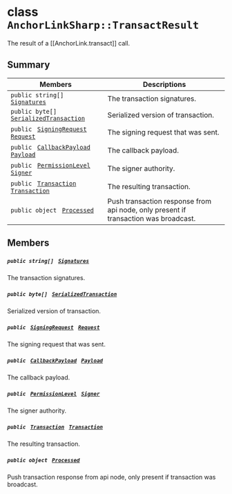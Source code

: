 # class `AnchorLinkSharp::TransactResult` 

The result of a [[AnchorLink.transact]] call.

## Summary

 Members                                | Descriptions                                
----------------------------------------|---------------------------------------------
`public string[] ` [`Signatures`](#class_anchor_link_sharp_1_1_transact_result_1a2611a812ef14c1f9c1f5040253017706) | The transaction signatures.
`public byte[] ` [`SerializedTransaction`](#class_anchor_link_sharp_1_1_transact_result_1aba3d8dc245a1e78ee0bb38a8d1a9bb68) | Serialized version of transaction.
`public ` [`SigningRequest`](EosioSigningRequest--SigningRequest.md)` ` [`Request`](#class_anchor_link_sharp_1_1_transact_result_1a160ca56e72d0f7b9cd730bcc7055ad66) | The signing request that was sent.
`public ` [`CallbackPayload`](EosioSigningRequest--CallbackPayload.md)` ` [`Payload`](#class_anchor_link_sharp_1_1_transact_result_1a6f1ef57d50070a06b6712c335cf89ba4) | The callback payload.
`public ` [`PermissionLevel`](EosSharp--Core--Api--v1--PermissionLevel.md)` ` [`Signer`](#class_anchor_link_sharp_1_1_transact_result_1a2faf2801a9dd6d1216b2be161b518068) | The signer authority.
`public ` [`Transaction`](EosSharp--Core--Api--v1--Transaction.md)` ` [`Transaction`](#class_anchor_link_sharp_1_1_transact_result_1af92c81fa5e0db1514333005d04e9d1d5) | The resulting transaction.
`public object ` [`Processed`](#class_anchor_link_sharp_1_1_transact_result_1a95d32e8fdc933dd3428d5b5a82c86191) | Push transaction response from api node, only present if transaction was broadcast.

## Members

##### `public string[] ` [`Signatures`](#class_anchor_link_sharp_1_1_transact_result_1a2611a812ef14c1f9c1f5040253017706) 

The transaction signatures.

##### `public byte[] ` [`SerializedTransaction`](#class_anchor_link_sharp_1_1_transact_result_1aba3d8dc245a1e78ee0bb38a8d1a9bb68) 

Serialized version of transaction.

##### `public ` [`SigningRequest`](EosioSigningRequest--SigningRequest.md)` ` [`Request`](#class_anchor_link_sharp_1_1_transact_result_1a160ca56e72d0f7b9cd730bcc7055ad66) 

The signing request that was sent.

##### `public ` [`CallbackPayload`](EosioSigningRequest--CallbackPayload.md)` ` [`Payload`](#class_anchor_link_sharp_1_1_transact_result_1a6f1ef57d50070a06b6712c335cf89ba4) 

The callback payload.

##### `public ` [`PermissionLevel`](EosSharp--Core--Api--v1--PermissionLevel.md)` ` [`Signer`](#class_anchor_link_sharp_1_1_transact_result_1a2faf2801a9dd6d1216b2be161b518068) 

The signer authority.

##### `public ` [`Transaction`](EosSharp--Core--Api--v1--Transaction.md)` ` [`Transaction`](#class_anchor_link_sharp_1_1_transact_result_1af92c81fa5e0db1514333005d04e9d1d5) 

The resulting transaction.

##### `public object ` [`Processed`](#class_anchor_link_sharp_1_1_transact_result_1a95d32e8fdc933dd3428d5b5a82c86191) 

Push transaction response from api node, only present if transaction was broadcast.

